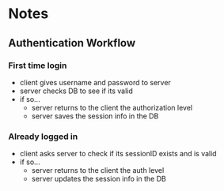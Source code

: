 # Notes

## Authentication Workflow

### First time login

- client gives username and password to server
- server checks DB to see if its valid
- if so...
  - server returns to the client the authorization level
  - server saves the session info in the DB

### Already logged in

- client asks server to check if its sessionID exists and is valid
- if so...
  - server returns to the client the auth level
  - server updates the session info in the DB
